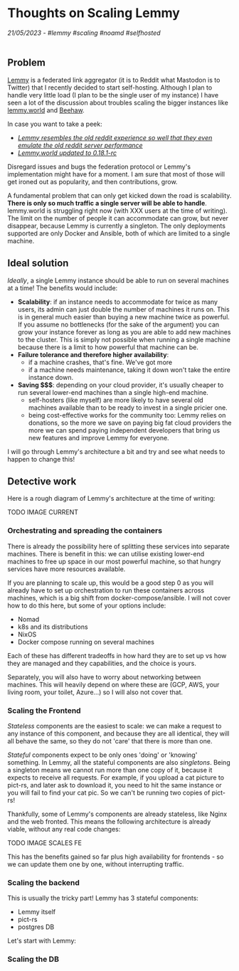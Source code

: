 # Thoughts on Scaling Lemmy

_21/05/2023 - #lemmy #scaling #noamd #selfhosted_
<br></br>

## Problem

[Lemmy](https://github.com/LemmyNet/lemmy) is a federated link aggregator (it is to Reddit what Mastodon is to Twitter)
that I recently decided to start self-hosting. Although I plan to handle very little load (I plan to be the single user of my instance)
I have seen a lot of the discussion about troubles scaling the bigger instances like [lemmy.world](https://lemmy.world/)
and [Beehaw](https://beehaw.org).

In case you want to take a peek:
- [_Lemmy resembles the old reddit experience so well that they even emulate the old reddit server performance_](https://lemmy.world/post/954358)
- [_Lemmy.world updated to 0.18.1-rc_](https://lemmy.world/post/920294)
 
Disregard issues and bugs the federation protocol or Lemmy's implementation might have for a moment. I am sure that most of
those will get ironed out as popularity, and then contributions, grow. 

A fundamental problem that can only get kicked down the road is scalability. 
**There is only so much traffic a single server will be able to handle**. 
lemmy.world is struggling right now
(with XXX users at the time of writing). The limit on the number of people it can accommodate can grow, but
never disappear, because Lemmy is currently a singleton.
The only deployments supported are only Docker and Ansible, both of which are limited to a single machine.

## Ideal solution

_Ideally_, a single Lemmy instance should be able to run on several machines at a time!
The benefits would include:
- **Scalability**: if an instance needs to accommodate for twice as many users, its admin can just double
the number of machines it runs on. This is in general much easier than buying a new machine twice as powerful.
If you assume no bottlenecks (for the sake of the argument) you can grow your instance
forever as long as you are able to add new machines to the cluster. This is simply not possible when running a single
machine because there is a limit to how powerful that machine can be.
- **Failure tolerance and therefore higher availability**: 
  - if a machine crashes, that's fine. We've got more
  - if a machine needs maintenance, taking it down won't take the entire instance down.
- **Saving $$$**: depending on your cloud provider, it's usually cheaper to run several lower-end machines
than a single high-end machine. 
  - self-hosters (like myself) are more likely to have several old machines available than
to be ready to invest in a single pricier one.
  - being cost-effective works for the community too: Lemmy relies on donations, so the more we save on paying big fat cloud
providers the more we can spend paying independent developers that bring us new features and improve Lemmy
for everyone.


I will go through Lemmy's architecture a bit and try and see what needs to happen to change this!

## Detective work

Here is a rough diagram of Lemmy's architecture at the time of writing:

TODO IMAGE CURRENT

### Orchestrating and spreading the containers

There is already the possibility here of splitting these services into separate machines.
There is benefit in this:
we can utilise existing lower-end machines to free up space in our most powerful machine,
so that hungry services have more resources available.

If you are planning to scale up, this would be a good step 0 as you will already have to set up
orchestration to run these containers across machines, which is a big shift from docker-compose/ansible.
I will not cover how to do this here, but some of your options include:
- Nomad
- k8s and its distributions
- NixOS
- Docker compose running on several machines

Each of these has different tradeoffs in how hard they are to set up vs how they are managed
and they capabilities, and the choice is yours.

Separately, you will also have to worry about networking between machines. This will heavily depend on
where these are (GCP, AWS, your living room, your toilet, Azure...) so I will also not cover that.

### Scaling the Frontend

_Stateless_ components are the easiest to scale: we can make a request to any instance of this component,
and because they are all identical, they will all behave the same, so they do not 'care' that there is more than one.

_Stateful_ components expect to be only ones 'doing' or 'knowing' something. In Lemmy, all the stateful components
are also _singletons_. Being a singleton means we cannot
run more than one copy of it, because it expects to receive all requests. 
For example, if you upload
a cat picture to pict-rs, and later ask to download it, you need to hit the same instance or you will fail
to find your cat pic. So we can't be running two copies of pict-rs!

Thankfully, some of Lemmy's components are already stateless, like Nginx and the web fronted.
This means the following architecture is already viable, without any real code changes:

TODO IMAGE SCALES FE

This has the benefits gained so far plus high availability for frontends - so
we can update them one by one, without interrupting traffic.

### Scaling the backend

This is usually the tricky part! Lemmy has 3 stateful components:
- Lemmy itself
- pict-rs
- postgres DB

Let's start with Lemmy: 



### Scaling the DB